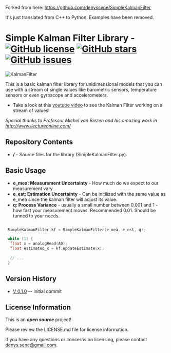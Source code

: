 Forked from here: https://github.com/denyssene/SimpleKalmanFilter

It's just translated from C++ to Python. Examples have been removed.

Simple Kalman Filter Library - [![GitHub license](https://img.shields.io/badge/license-MIT-blue.svg?style=plastic)](https://raw.githubusercontent.com/denyssene/SimpleKalmanFilter/master/LICENSE) [![GitHub stars](https://img.shields.io/github/stars/denyssene/SimpleKalmanFilter.svg?style=plastic)](https://github.com/denyssene/SimpleKalmanFilter/stargazers) [![GitHub issues](https://img.shields.io/github/issues/denyssene/SimpleKalmanFilter.svg?style=plastic)](https://github.com/denyssene/SimpleKalmanFilter/issues)
========================================

 ![KalmanFilter](images/kalman_filter_example_1.png)

This is a basic kalman filter library for unidimensional models that you can use with a stream of single values like barometric sensors, temperature sensors or even gyroscope and accelerometers.

* Take a look at this [youtube video](https://www.youtube.com/watch?v=4Q5kJ96YYZ4) to see the Kalman Filter working on a stream of values!

*Special thanks to Professor Michel van Biezen and his amazing work in http://www.ilectureonline.com/*

Repository Contents
-------------------

* **/** - Source files for the library (SimpleKalmanFilter.py).

Basic Usage
-------------------
 * **e_mea: Measurement Uncertainty** - How much do we expect to our measurement vary 
 * **e_est: Estimation Uncertainty**  - Can be initilized with the same value as e_mea since the kalman filter will adjust its value.
 * **q: Process Variance** - usually a small number between 0.001 and 1 - how fast your measurement moves. Recommended 0.01. Should be tunned to your needs.
 
```c++

 SimpleKalmanFilter kf = SimpleKalmanFilter(e_mea, e_est, q);

 while (1) {
  float x = analogRead(A0);
  float estimated_x = kf.updateEstimate(x);
  
  // ...
 } 

``` 


Version History
---------------

* [V 0.1.0](https://github.com/denyssene/SimpleKalmanFilter) -- Initial commit


License Information
-------------------

This is an _**open source**_ project! 

Please review the LICENSE.md file for license information. 

If you have any questions or concerns on licensing, please contact denys.sene@gmail.com.
